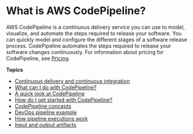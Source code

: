 # What is AWS CodePipeline?<a name="welcome"></a>

AWS CodePipeline is a continuous delivery service you can use to model, visualize, and automate the steps required to release your software\. You can quickly model and configure the different stages of a software release process\. CodePipeline automates the steps required to release your software changes continuously\. For information about pricing for CodePipeline, see [Pricing](http://aws.amazon.com/codepipeline/pricing/)\.

**Topics**
+ [Continuous delivery and continuous integration](concepts-continuous-delivery-integration.md)
+ [What can I do with CodePipeline?](welcome-what-can-I-do.md)
+ [A quick look at CodePipeline](welcome-introducing.md)
+ [How do I get started with CodePipeline?](welcome-get-started.md)
+ [CodePipeline concepts](concepts.md)
+ [DevOps pipeline example](concepts-devops-example.md)
+ [How pipeline executions work](concepts-how-it-works.md)
+ [Input and output artifacts](welcome-introducing-artifacts.md)